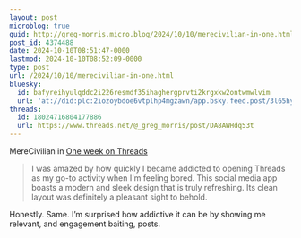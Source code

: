 ```yaml
---
layout: post
microblog: true
guid: http://greg-morris.micro.blog/2024/10/10/merecivilian-in-one.html
post_id: 4374488
date: 2024-10-10T08:51:47-0000
lastmod: 2024-10-10T08:52:09-0000
type: post
url: /2024/10/10/merecivilian-in-one.html
bluesky:
  id: bafyreihyulqddc2i226resmdf35ihaghergprvti2krgxkw2ontwmwlvim
  url: 'at://did:plc:2iozoybdoe6vtplhp4mgzawn/app.bsky.feed.post/3l65hy66fm224'
threads:
  id: 18024716804177886
  url: https://www.threads.net/@_greg_morris/post/DA8AWHdq53t
---
```

MereCivilian in [One week on Threads](https://merecivilian.com/one-week-on-threads/)
> I was amazed by how quickly I became addicted to opening Threads as my go-to activity when I'm feeling bored. This social media app boasts a modern and sleek design that is truly refreshing. Its clean layout was definitely a pleasant sight to behold.

Honestly. Same. I’m surprised how addictive it can be by showing me relevant, and engagement baiting, posts. 
